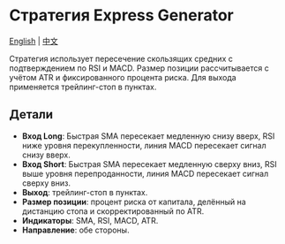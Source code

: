 # Стратегия Express Generator
[English](README.md) | [中文](README_cn.md)

Стратегия использует пересечение скользящих средних с подтверждением по RSI и MACD. Размер позиции рассчитывается с учётом ATR и фиксированного процента риска. Для выхода применяется трейлинг-стоп в пунктах.

## Детали

- **Вход Long**: Быстрая SMA пересекает медленную снизу вверх, RSI ниже уровня перекупленности, линия MACD пересекает сигнал снизу вверх.
- **Вход Short**: Быстрая SMA пересекает медленную сверху вниз, RSI выше уровня перепроданности, линия MACD пересекает сигнал сверху вниз.
- **Выход**: трейлинг-стоп в пунктах.
- **Размер позиции**: процент риска от капитала, делённый на дистанцию стопа и скорректированный по ATR.
- **Индикаторы**: SMA, RSI, MACD, ATR.
- **Направление**: обе стороны.
